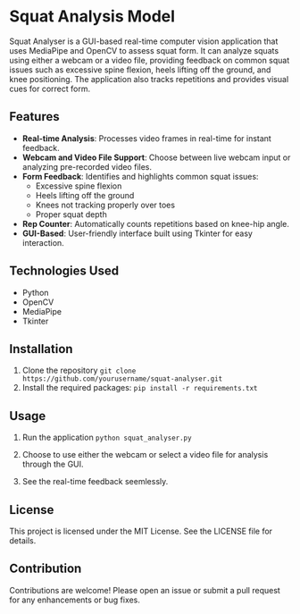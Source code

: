 # Squat Analysis Model
Squat Analyser is a GUI-based real-time computer vision application that uses MediaPipe and OpenCV to assess squat form. It can analyze squats using either a webcam or a video file, providing feedback on common squat issues such as excessive spine flexion, heels lifting off the ground, and knee positioning. The application also tracks repetitions and provides visual cues for correct form.
## Features
* **Real-time Analysis**: Processes video frames in real-time for instant feedback.
* **Webcam and Video File Support**: Choose between live webcam input or analyzing pre-recorded video files.
* **Form Feedback**: Identifies and highlights common squat issues:
  * Excessive spine flexion
  * Heels lifting off the ground
  * Knees not tracking properly over toes
  * Proper squat depth
* **Rep Counter**: Automatically counts repetitions based on knee-hip angle.
* **GUI-Based**: User-friendly interface built using Tkinter for easy interaction.
## Technologies Used
* Python
* OpenCV
* MediaPipe
* Tkinter

## Installation
1. Clone the repository
   `git clone https://github.com/yourusername/squat-analyser.git`
3. Install the required packages:
   `pip install -r requirements.txt`
## Usage
1. Run the application
   `python squat_analyser.py`

3. Choose to use either the webcam or select a video file for analysis through the GUI.
4. See the real-time feedback seemlessly.

## License
This project is licensed under the MIT License. See the LICENSE file for details.

## Contribution
Contributions are welcome! Please open an issue or submit a pull request for any enhancements or bug fixes.





